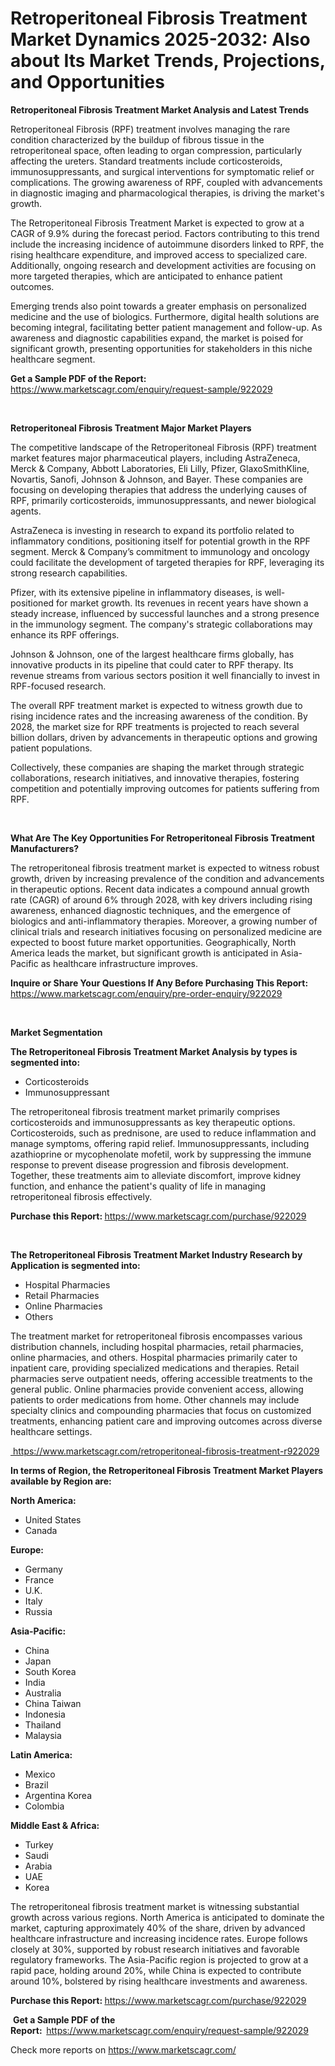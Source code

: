 <p><h1>Retroperitoneal Fibrosis Treatment Market Dynamics 2025-2032: Also about Its Market Trends, Projections, and Opportunities</h1></p><p><strong>Retroperitoneal Fibrosis Treatment Market Analysis and Latest Trends</strong></p>
<p><p>Retroperitoneal Fibrosis (RPF) treatment involves managing the rare condition characterized by the buildup of fibrous tissue in the retroperitoneal space, often leading to organ compression, particularly affecting the ureters. Standard treatments include corticosteroids, immunosuppressants, and surgical interventions for symptomatic relief or complications. The growing awareness of RPF, coupled with advancements in diagnostic imaging and pharmacological therapies, is driving the market's growth.</p><p>The Retroperitoneal Fibrosis Treatment Market is expected to grow at a CAGR of 9.9% during the forecast period. Factors contributing to this trend include the increasing incidence of autoimmune disorders linked to RPF, the rising healthcare expenditure, and improved access to specialized care. Additionally, ongoing research and development activities are focusing on more targeted therapies, which are anticipated to enhance patient outcomes. </p><p>Emerging trends also point towards a greater emphasis on personalized medicine and the use of biologics. Furthermore, digital health solutions are becoming integral, facilitating better patient management and follow-up. As awareness and diagnostic capabilities expand, the market is poised for significant growth, presenting opportunities for stakeholders in this niche healthcare segment.</p></p>
<p><strong>Get a Sample PDF of the Report:&nbsp;</strong> <a href="https://www.marketscagr.com/enquiry/request-sample/922029?utm_campaign=2660&utm_medium=2&utm_source=Github&utm_content=ia&utm_term=07032025&utm_id=retroperitoneal-fibrosis-treatment">https://www.marketscagr.com/enquiry/request-sample/922029</a></p>
<p>&nbsp;</p>
<p><strong>Retroperitoneal Fibrosis Treatment Major Market Players</strong></p>
<p><p>The competitive landscape of the Retroperitoneal Fibrosis (RPF) treatment market features major pharmaceutical players, including AstraZeneca, Merck & Company, Abbott Laboratories, Eli Lilly, Pfizer, GlaxoSmithKline, Novartis, Sanofi, Johnson & Johnson, and Bayer. These companies are focusing on developing therapies that address the underlying causes of RPF, primarily corticosteroids, immunosuppressants, and newer biological agents.</p><p>AstraZeneca is investing in research to expand its portfolio related to inflammatory conditions, positioning itself for potential growth in the RPF segment. Merck & Company’s commitment to immunology and oncology could facilitate the development of targeted therapies for RPF, leveraging its strong research capabilities.</p><p>Pfizer, with its extensive pipeline in inflammatory diseases, is well-positioned for market growth. Its revenues in recent years have shown a steady increase, influenced by successful launches and a strong presence in the immunology segment. The company's strategic collaborations may enhance its RPF offerings.</p><p>Johnson & Johnson, one of the largest healthcare firms globally, has innovative products in its pipeline that could cater to RPF therapy. Its revenue streams from various sectors position it well financially to invest in RPF-focused research.</p><p>The overall RPF treatment market is expected to witness growth due to rising incidence rates and the increasing awareness of the condition. By 2028, the market size for RPF treatments is projected to reach several billion dollars, driven by advancements in therapeutic options and growing patient populations.</p><p>Collectively, these companies are shaping the market through strategic collaborations, research initiatives, and innovative therapies, fostering competition and potentially improving outcomes for patients suffering from RPF.</p></p>
<p>&nbsp;</p>
<p><strong>What Are The Key Opportunities For Retroperitoneal Fibrosis Treatment Manufacturers?</strong></p>
<p><p>The retroperitoneal fibrosis treatment market is expected to witness robust growth, driven by increasing prevalence of the condition and advancements in therapeutic options. Recent data indicates a compound annual growth rate (CAGR) of around 6% through 2028, with key drivers including rising awareness, enhanced diagnostic techniques, and the emergence of biologics and anti-inflammatory therapies. Moreover, a growing number of clinical trials and research initiatives focusing on personalized medicine are expected to boost future market opportunities. Geographically, North America leads the market, but significant growth is anticipated in Asia-Pacific as healthcare infrastructure improves.</p></p>
<p><strong>Inquire or Share Your Questions If Any Before Purchasing This Report:</strong> <a href="https://www.marketscagr.com/enquiry/pre-order-enquiry/922029?utm_campaign=2660&utm_medium=2&utm_source=Github&utm_content=ia&utm_term=07032025&utm_id=retroperitoneal-fibrosis-treatment">https://www.marketscagr.com/enquiry/pre-order-enquiry/922029</a></p>
<p>&nbsp;</p>
<p><strong>Market Segmentation</strong></p>
<p><strong>The Retroperitoneal Fibrosis Treatment Market Analysis by types is segmented into:</strong></p>
<p><ul><li>Corticosteroids</li><li>Immunosuppressant</li></ul></p>
<p><p>The retroperitoneal fibrosis treatment market primarily comprises corticosteroids and immunosuppressants as key therapeutic options. Corticosteroids, such as prednisone, are used to reduce inflammation and manage symptoms, offering rapid relief. Immunosuppressants, including azathioprine or mycophenolate mofetil, work by suppressing the immune response to prevent disease progression and fibrosis development. Together, these treatments aim to alleviate discomfort, improve kidney function, and enhance the patient's quality of life in managing retroperitoneal fibrosis effectively.</p></p>
<p><strong>Purchase this Report:&nbsp;</strong><a href="https://www.marketscagr.com/purchase/922029?utm_campaign=2660&utm_medium=2&utm_source=Github&utm_content=ia&utm_term=07032025&utm_id=retroperitoneal-fibrosis-treatment">https://www.marketscagr.com/purchase/922029</a></p>
<p>&nbsp;</p>
<p><strong>The Retroperitoneal Fibrosis Treatment Market Industry Research by Application is segmented into:</strong></p>
<p><ul><li>Hospital Pharmacies</li><li>Retail Pharmacies</li><li>Online Pharmacies</li><li>Others</li></ul></p>
<p><p>The treatment market for retroperitoneal fibrosis encompasses various distribution channels, including hospital pharmacies, retail pharmacies, online pharmacies, and others. Hospital pharmacies primarily cater to inpatient care, providing specialized medications and therapies. Retail pharmacies serve outpatient needs, offering accessible treatments to the general public. Online pharmacies provide convenient access, allowing patients to order medications from home. Other channels may include specialty clinics and compounding pharmacies that focus on customized treatments, enhancing patient care and improving outcomes across diverse healthcare settings.</p></p>
<p><a href="https://www.marketscagr.com/retroperitoneal-fibrosis-treatment-r922029?utm_campaign=2660&utm_medium=2&utm_source=Github&utm_content=ia&utm_term=07032025&utm_id=retroperitoneal-fibrosis-treatment">&nbsp;https://www.marketscagr.com/retroperitoneal-fibrosis-treatment-r922029</a></p>
<p><strong>In terms of Region, the Retroperitoneal Fibrosis Treatment Market Players available by Region are:</strong></p>
<p>
    <p> <strong> North America: </strong>
        <ul>
            <li>United States</li>
            <li>Canada</li>
        </ul>
        </p> 
    <p> <strong> Europe: </strong>
        <ul>
            <li>Germany</li>
            <li>France</li>
            <li>U.K.</li>
            <li>Italy</li>
            <li>Russia</li>
        </ul>
        </p> 
    <p> <strong> Asia-Pacific: </strong>
        <ul>
            <li>China</li>
            <li>Japan</li>
            <li>South Korea</li>
            <li>India</li>
            <li>Australia</li>
            <li>China Taiwan</li>
            <li>Indonesia</li>
            <li>Thailand</li>
            <li>Malaysia</li>
        </ul>
        </p> 
    <p> <strong> Latin America: </strong>
        <ul>
            <li>Mexico</li>
            <li>Brazil</li>
            <li>Argentina Korea</li>
            <li>Colombia</li>
        </ul>
        </p> 
    <p> <strong> Middle East & Africa: </strong>
        <ul>
            <li>Turkey</li>
            <li>Saudi</li>
            <li>Arabia</li>
            <li>UAE</li>
            <li>Korea</li>
        </ul>
    </p>
    </p>
<p><p>The retroperitoneal fibrosis treatment market is witnessing substantial growth across various regions. North America is anticipated to dominate the market, capturing approximately 40% of the share, driven by advanced healthcare infrastructure and increasing incidence rates. Europe follows closely at 30%, supported by robust research initiatives and favorable regulatory frameworks. The Asia-Pacific region is projected to grow at a rapid pace, holding around 20%, while China is expected to contribute around 10%, bolstered by rising healthcare investments and awareness.</p></p>
<p><strong>Purchase this Report: </strong><a href="https://www.marketscagr.com/purchase/922029?utm_campaign=2660&utm_medium=2&utm_source=Github&utm_content=ia&utm_term=07032025&utm_id=retroperitoneal-fibrosis-treatment">https://www.marketscagr.com/purchase/922029</a></p>
<p>&nbsp;<strong>Get a Sample PDF of the Report:&nbsp;&nbsp;</strong><a href="https://www.marketscagr.com/enquiry/request-sample/922029?utm_campaign=2660&utm_medium=2&utm_source=Github&utm_content=ia&utm_term=07032025&utm_id=retroperitoneal-fibrosis-treatment">https://www.marketscagr.com/enquiry/request-sample/922029</a></p>
<p><strong></strong></p>
<p>Check more reports on <a href="https://www.marketscagr.com/?utm_campaign=2660&utm_medium=2&utm_source=Github&utm_content=ia&utm_term=07032025&utm_id=retroperitoneal-fibrosis-treatment">https://www.marketscagr.com/</a></p>